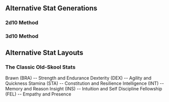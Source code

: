 ## Alternative Stat Generations

### 2d10 Method

### 3d10 Method

## Alternative Stat Layouts

### The Classic Old-Skool Stats

Brawn (BRA) -- Strength and Endurance
Dexterity (DEX) -- Agility and Quickness
Stamina (STA) -- Constitution and Resilience
Intelligence (INT) -- Memory and Reason
Insight (INS) -- Intuition and Self Discipline
Fellowship (FEL) -- Empathy and Presence
